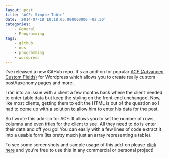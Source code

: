 ```yaml
---
layout: post
title: 'ACF: Simple Table'
date: '2014-07-18 10:18:05.000000000 -02:30'
categories:
    - General
    - Programming
tags:
    - github
    - oss
    - programming
    - wordpress
---
```

I've released a new GitHub repo. It's an add-on for popular [ACF (Advanced Custom Fields)](http://www.advancedcustomfields.com/) for Wordpress which allows you to create really custom post/taxonomy pages and more.

I ran into an issue with a client a few months back where the client needed to enter table data but keep the styling on the front-end unchanged. Now, like most clients, getting them to edit the HTML is out of the question so I had to come up with a solution to allow him to enter his data for the post.

So I wrote this add-on for ACF. It allows you to set the number of rows, columns and even titles for the client to see. All they need to do is enter their data and off you go! You can easily with a few lines of code extract it into a usable form (its pretty much just an array representing a table).

To see some screenshots and sample usage of this add-on please [click here](https://github.com/tyler-king/acf-simple_table) and you're free to use this in any commercial or personal project!
